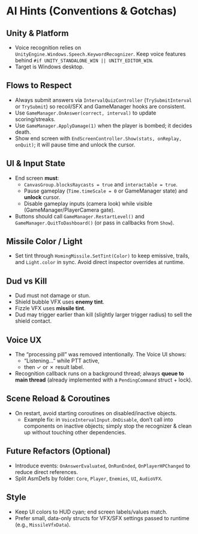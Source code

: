 # AI Hints (Conventions & Gotchas)

## Unity & Platform
- Voice recognition relies on `UnityEngine.Windows.Speech.KeywordRecognizer`. Keep voice features behind `#if UNITY_STANDALONE_WIN || UNITY_EDITOR_WIN`.
- Target is Windows desktop.

## Flows to Respect
- Always submit answers via `IntervalQuizController` (`TrySubmitInterval` or `TrySubmit`) so recoil/SFX and GameManager hooks are consistent.
- Use `GameManager.OnAnswer(correct, interval)` to update scoring/streaks.
- Use `GameManager.ApplyDamage(1)` when the player is bombed; it decides death.
- Show end screen with `EndScreenController.Show(stats, onReplay, onQuit)`; it will pause time and unlock the cursor.

## UI & Input State
- End screen **must**:
  - `CanvasGroup.blocksRaycasts = true` and `interactable = true`.
  - Pause gameplay (`Time.timeScale = 0` or GameManager state) and **unlock** cursor.
  - Disable gameplay inputs (camera look) while visible (GameManager/PlayerCamera gate).
- Buttons should call `GameManager.RestartLevel()` and `GameManager.QuitToDashboard()` (or pass in callbacks from `Show`).

## Missile Color / Light
- Set tint through `HomingMissile.SetTint(Color)` to keep emissive, trails, and `Light.color` in sync. Avoid direct inspector overrides at runtime.

## Dud vs Kill
- Dud must not damage or stun.  
- Shield bubble VFX uses **enemy tint**.  
- Fizzle VFX uses **missile tint**.  
- Dud may trigger earlier than kill (slightly larger trigger radius) to sell the shield contact.

## Voice UX
- The “processing pill” was removed intentionally. The Voice UI shows:
  - “Listening…” while PTT active,
  - then ✓ or ✗ result label.  
- Recognition callback runs on a background thread; always **queue to main thread** (already implemented with a `PendingCommand` struct + lock).

## Scene Reload & Coroutines
- On restart, avoid starting coroutines on disabled/inactive objects.  
  - Example fix: in `VoiceIntervalInput.OnDisable`, don’t call into components on inactive objects; simply stop the recognizer & clean up without touching other dependencies.

## Future Refactors (Optional)
- Introduce events: `OnAnswerEvaluated`, `OnRunEnded`, `OnPlayerHPChanged` to reduce direct references.
- Split AsmDefs by folder: `Core`, `Player`, `Enemies`, `UI`, `AudioVFX`.

## Style
- Keep UI colors to HUD cyan; end screen labels/values match.
- Prefer small, data-only structs for VFX/SFX settings passed to runtime (e.g., `MissileVfxData`).

